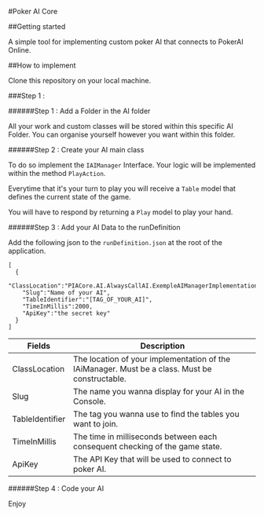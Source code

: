 #Poker AI Core

##Getting started

A simple tool for implementing custom poker AI that connects to PokerAI Online.

##How to implement

Clone this repository on your local machine.

###Step 1 :



######Step 1 : Add a Folder in the AI folder

All your work and custom classes will be stored within this specific AI Folder.
You can organise yourself however you want within this folder.

######Step 2 : Create your AI main class

To do so implement the `IAIManager` Interface.
Your logic will be implemented within the method `PlayAction`.

Everytime that it's your turn to play you will receive a `Table` model that defines the current state of the game.

You will have to respond by returning a `Play` model to play your hand.

######Step 3 : Add your AI Data to the runDefinition

Add the following json to the `runDefinition.json` at the root of the application.

``` json5
[
  {
    "ClassLocation":"PIACore.AI.AlwaysCallAI.ExempleAIManagerImplementation",
    "Slug":"Name of your AI",
    "TableIdentifier":"[TAG_OF_YOUR_AI]",
    "TimeInMillis":2000,
    "ApiKey":"the secret key"
  }
]
```

| Fields | Description |
| ------ | ----------- |
| ClassLocation | The location of your implementation of the IAiManager. Must be a class. Must be constructable. |
| Slug | The name you wanna display for your AI in the Console. |
| TableIdentifier | The tag you wanna use to find the tables you want to join. |
| TimeInMillis | The time in milliseconds between each consequent checking of the game state. |
| ApiKey | The API Key that will be used to connect to poker AI. |

######Step 4 : Code your AI

Enjoy
